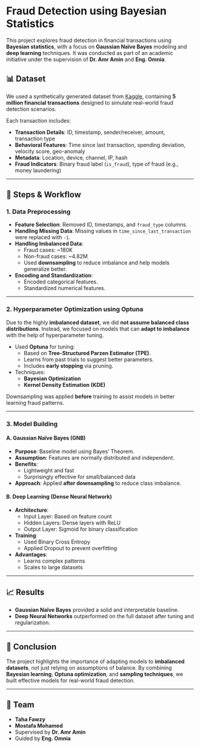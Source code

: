 # Fraud Detection using Bayesian Statistics

This project explores fraud detection in financial transactions using **Bayesian statistics**, with a focus on **Gaussian Naïve Bayes** modeling and **deep learning** techniques. It was conducted as part of an academic initiative under the supervision of **Dr. Amr Amin** and **Eng. Omnia**.

## 📊 Dataset

We used a synthetically generated dataset from [Kaggle](https://www.kaggle.com/datasets/aryan208/financial-transactions-dataset-for-fraud-detection/data), containing **5 million financial transactions** designed to simulate real-world fraud detection scenarios.

Each transaction includes:
- **Transaction Details**: ID, timestamp, sender/receiver, amount, transaction type
- **Behavioral Features**: Time since last transaction, spending deviation, velocity score, geo-anomaly
- **Metadata**: Location, device, channel, IP, hash
- **Fraud Indicators**: Binary fraud label (`is_fraud`), type of fraud (e.g., money laundering)

---

## 🔧 Steps & Workflow

### 1. Data Preprocessing

- **Feature Selection**: Removed ID, timestamps, and `fraud_type` columns.
- **Handling Missing Data**: Missing values in `time_since_last_transaction` were replaced with `-1`.
- **Handling Imbalanced Data**:
  - Fraud cases: ~180K
  - Non-fraud cases: ~4.82M
  - Used **downsampling** to reduce imbalance and help models generalize better.
- **Encoding and Standardization**: 
  - Encoded categorical features.
  - Standardized numerical features.

---

### 2. Hyperparameter Optimization using Optuna

Due to the highly **imbalanced dataset**, we did **not assume balanced class distributions**. Instead, we focused on models that can **adapt to imbalance** with the help of hyperparameter tuning.

- Used **Optuna** for tuning:
  - Based on **Tree-Structured Parzen Estimator (TPE)**.
  - Learns from past trials to suggest better parameters.
  - Includes **early stopping** via pruning.
- Techniques:
  - **Bayesian Optimization**
  - **Kernel Density Estimation (KDE)**

Downsampling was applied **before** training to assist models in better learning fraud patterns.

---

### 3. Model Building

#### A. Gaussian Naïve Bayes (GNB)

- **Purpose**: Baseline model using Bayes’ Theorem.
- **Assumption**: Features are normally distributed and independent.
- **Benefits**:
  - Lightweight and fast
  - Surprisingly effective for small/balanced data
- **Approach**: Applied **after downsampling** to reduce class imbalance.

#### B. Deep Learning (Dense Neural Network)

- **Architecture**:
  - Input Layer: Based on feature count
  - Hidden Layers: Dense layers with ReLU
  - Output Layer: Sigmoid for binary classification
- **Training**:
  - Used Binary Cross Entropy
  - Applied Dropout to prevent overfitting
- **Advantages**:
  - Learns complex patterns
  - Scales to large datasets

---

## 📈 Results

- **Gaussian Naïve Bayes** provided a solid and interpretable baseline.
- **Deep Neural Networks** outperformed on the full dataset after tuning and regularization.

---

## 🧠 Conclusion

The project highlights the importance of adapting models to **imbalanced datasets**, not just relying on assumptions of balance. By combining **Bayesian learning**, **Optuna optimization**, and **sampling techniques**, we built effective models for real-world fraud detection.

---

## 👥 Team

- **Taha Fawzy** 
- **Mostafa Mohamed** 
- Supervised by **Dr. Amr Amin**  
- Guided by **Eng. Omnia**
